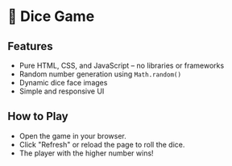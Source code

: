 # 🎲 Dice Game

## Features
- Pure HTML, CSS, and JavaScript – no libraries or frameworks
- Random number generation using `Math.random()`
- Dynamic dice face images
- Simple and responsive UI

## How to Play
- Open the game in your browser.
- Click "Refresh" or reload the page to roll the dice.
- The player with the higher number wins!
